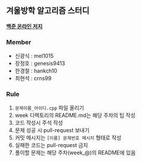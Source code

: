 ﻿## 겨울방학 알고리즘 스터디
 
**[백준 온라인 저지](https://www.acmicpc.net/)**

### Member

- 신광식 : mel1015
- 장정호 : genesis9413
- 한경철 : hankch10
- 최현석 : crns99

### Rule

1. `문제이름_아이디.cpp` 파일 올리기
2. week 디렉토리의 README.md는 해당 주차의 팁 작성
3. 코드 작성시 주석 작성
4. 문제 성공 시 pull-request 보내기
5. 커밋 메시지는 `[이름] 문제번호 메시지` 형태로 작성
6. 실패한 코드는 pull-request 금지
7. 풀이할 문제는 해당 주차(week_@)의 README에 있음
